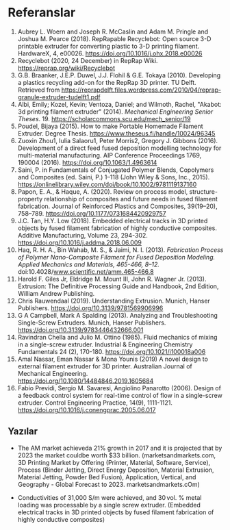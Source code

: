 # Referanslar

1. Aubrey L. Woern and Joseph R. McCaslin and Adam M. Pringle and Joshua M. Pearce (2018). RepRapable Recyclebot: Open source 3-D printable extruder for converting plastic to 3-D printing filament. HardwareX, 4, e00026. https://doi.org/10.1016/j.ohx.2018.e00026
2. Recyclebot (2020, 24 December) in RepRap Wiki. https://reprap.org/wiki/Recyclebot
3. G.B. Braanker, J.E.P. Duwel, J.J. Flohil & G.E. Tokaya (2010). Developing a plastics recycling add-on for the RepRap 3D printer. TU Delft. Retrieved from https://reprapdelft.files.wordpress.com/2010/04/reprap-granule-extruder-tudelft1.pdf
4. Albi, Emily; Kozel, Kevin; Ventoza, Daniel; and Wilmoth, Rachel, "Akabot: 3d printing filament extruder" (2014). *Mechanical Engineering Senior Theses*. 19. https://scholarcommons.scu.edu/mech_senior/19    
5. Poudel, Bijaya (2015). How to make Portable Homemade Filament Extruder. Degree Thesis. https://www.theseus.fi/handle/10024/96345
6. Zuoxin Zhou1, Iulia Salaoru1, Peter Morris2, Gregory J. Gibbons (2016). Development of a direct feed fused deposition modelling technology for multi-material manufacturing. AIP Conference Proceedings 1769, 190004 (2016). https://doi.org/10.1063/1.4963614
7. Saini, P. in Fundamentals of Conjugated Polymer Blends, Copolymers and Composites (ed. Saini, P.) 1–118 (John Wiley & Sons, Inc., 2015). https://onlinelibrary.wiley.com/doi/book/10.1002/9781119137160
8.  Papon, E. A., & Haque, A. (2020). Review on process model, structure-property relationship of composites and future needs in fused filament fabrication. Journal of Reinforced Plastics and Composites, 39(19–20), 758–789. https://doi.org/10.1177/0731684420929757
9. J.C. Tan, H.Y. Low (2018). Embedded electrical tracks in 3D printed objects by fused filament fabrication of highly conductive composites.
   Additive Manufacturing, Volume 23, 294-302. https://doi.org/10.1016/j.addma.2018.06.009
10. Haq, R. H. A., Bin Wahab, M. S., & Jaimi, N. I. (2013). *Fabrication Process of Polymer Nano-Composite Filament for Fused Deposition Modeling. Applied Mechanics and Materials, 465-466, 8–12.* doi:10.4028/www.scientific.net/amm.465-466.8
11.  Harold F. Giles Jr, Eldridge M. Mount III, John R. Wagner Jr. (2013). Extrusion: The Definitive Processing Guide and Handbook, 2nd Edition, William Andrew Publishing.
12. Chris Rauwendaal (2019). Understanding Extrusion. Munich, Hanser  Publishers. https://doi.org/10.3139/9781569906996
13. G  A Campbell, Mark A Spalding (2013). Analyzing and Troubleshooting Single-Screw Extruders. Munich, Hanser Publishers. https://doi.org/10.3139/9783446432666.001
14. Ravindran Chella and Julio M. Ottino (1985). Fluid mechanics of mixing in a single-screw extruder. Industrial & Engineering Chemistry Fundamentals 24 (2), 170-180. https://doi.org/10.1021/i100018a006
15. Amal Nassar, Eman Nassar & Mona Younis (2019) A novel design to external filament extruder for 3D printer. Australian Journal of Mechanical Engineering. https://doi.org/10.1080/14484846.2019.1605684
16. Fabio Previdi, Sergio M. Savaresi, Angiolino Panarotto (2006). Design of a feedback control system for real-time control of flow in a single-screw extruder. Control Engineering Practice, 14(9), 1111-1121. https://doi.org/10.1016/j.conengprac.2005.06.017

## Yazılar

* The AM market achieveda 21% growth in 2017 and it is projected that by 2023 the market couldbe worth $33 billion. (marketsandmarkets.com, 3D Printing Market by Offering (Printer, Material, Software, Service),  Process (Binder Jetting, Direct Energy Deposition, Material Extrusion,  Material Jetting, Powder Bed Fusion), Application, Vertical, and  Geography - Global Forecast to 2023. marketsandmarkets.cOm)

* Conductivities of 31,000 S/m were achieved, and 30 vol. % metal loading was processable by a single screw extruder. (Embedded electrical tracks in 3D printed objects by fused filament fabrication of highly conductive composites)